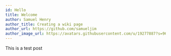 ```yaml
---
id: Hello
title: Welcome
author: Samuel Henry
author_title: Creating a wiki page
author_url: https://github.com/samueljim
author_image_url: https://avatars.githubusercontent.com/u/19277887?s=96&v=4
---
```


This is a test post